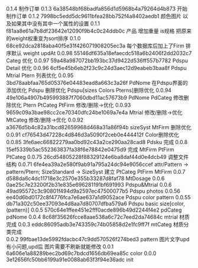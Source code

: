 0.1.4		制作订单
0.1.3	6a38548bf68badfa856d1d5968b4a79264d4b873
			开始制作订单
0.1.2	7998bc5edd5dc9611bfea28bb752f4a8402aedb1
			颜色图片 以及如果其中没有其中一个属性的设置
0.1.1	f81aa8e61a7b8df23642e12090f9b4c0c24ddb0c
			产品 增加重量 is规格 把原来的weight权重变为sort排序
0.1.0	68ce92dca2818aba40f5e31f426071908205ec3a
			每个数据库后加上了Firm 排序默认 weight updAt 
0.0.98	55146df635a18efaecdc518a6b2406f2dd2032c7
			Categ 优化
0.0.97	59a48a987072bb193bc37d9422d536ff557b7782
			Pdspu Detail 优化
0.0.96	6cf5e45b6eb2f23c9c24d3aec12d9eabeb3baa8f
			Pdspu Mtrial Ptern 列表优化
0.0.95	3bd78aabfaa765d05376e04483ead8a663c3a26f
			PdNome 在Pdspu界面的添加优化
			Pdspu 删除优化 Pdspu[sizes Colors Pterns]删除优化
0.0.94	49e106a4907b495993887f7060dbd11ac57673b9
			PdNome PdCateg 修改删除优化
			Ptern PtCateg PtFirm 修改/删除->优化
0.0.93	9659c09a3bae98cc2ce70340dfc24be1069a7e4a
			Mtrial 修改/删除->优化 MtCateg 修改/删除->优化
0.0.92	a3676d5b4c82a31bcd82659968d468a31a86f94b
			sizeSyst MtFirm 删除优化
0.0.91	cf76543d47228c4d846d3a5090f2ceb0e444412f
			Color删除优化
0.0.85	3fe6aec66822279aa0bd92c43a2ce290aa28cad8
			Pdsku 完成
0.0.8	15ef5339b5ac552363837fa38f6e78842e0475d9
			完成 MtFirm PtFirm PtCateg
0.0.75	26cd54805228f88329124e6ba8daf44d0e4dcb49
			调整文件结构
0.0.71	6fe4ea39a2e580f9ab91a795a24dc94e9056ccef
			attr/Pattern -> pattern/Ptern; SizeStandard -> SizeSyst
			建立 PtCateg PtFirm MtFirm
0.0.7	d588da6c4dc11718e3c2570e355b33287d8faf78
			MtDosage
0.0.6	0ae25c7e23200f2b31e835e696281191bf691993
			Pdspu&Mtrial
0.0.6	49ad95572c3c90801f494d9a2597ec47500077b5
			Pdspu photos
0.0.56	ee40d6bd0172c8f4776fca7e6ae637a1d9052ace
			Pdspu color pattern
0.0.55	db71a302c50ee37093e4d8aa7d80707dfba579a6
			Pdspu basic size[color, (pattern)]
0.0.5	570c64e1ffee451e2fff0acde896b49d2244f4e2
			pdCateg pdNome
0.0.4	8c68f35626fcce8aae538a6c72c7eed2da74684c
			mtrial
			材质完成
0.0.3	eddc86095adb3e743359c74b05858d2e1fc9ff7f
			mtCateg
			材质分类完成	
0.0.2	99fbae13de5992fdacbc47c9dd570526f274bed3
			pattern
			图片文字upd有小问题,upd后
			图片需要不刷新就能修改
0.0.1	6a606e1a88289bec2bd69c7bdcd1656db69ea85c
			color
0.0.0	3e12656fc50bb6199a91e0088ab63f3f94e36adc
			init